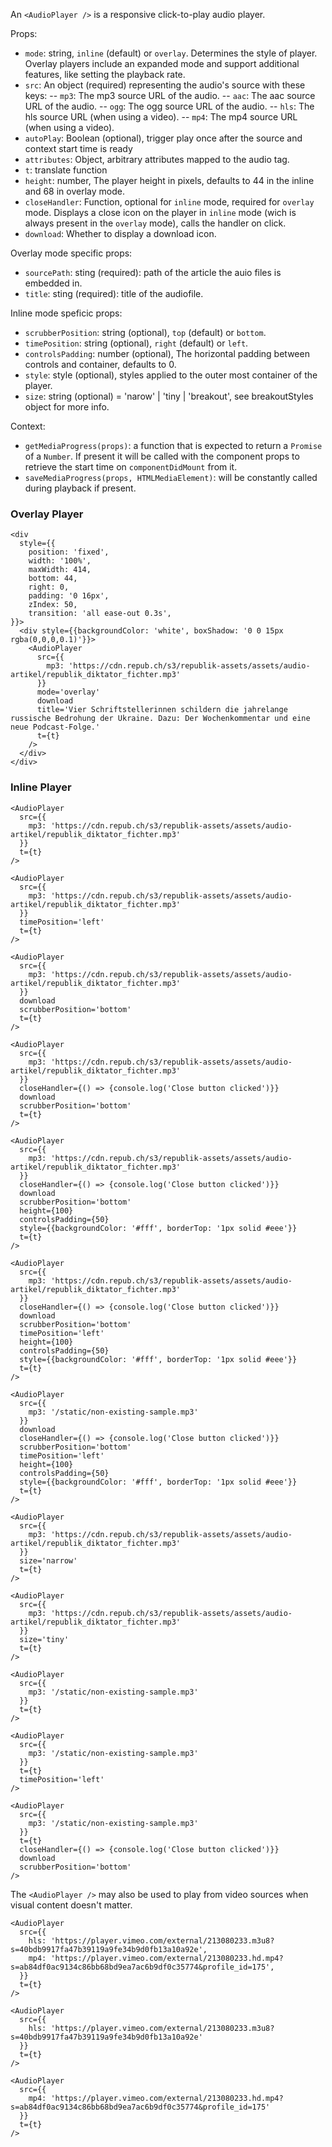 An `<AudioPlayer />` is a responsive click-to-play audio player.

Props:

- `mode`: string, `inline` (default) or `overlay`. Determines the style of player. Overlay players include an expanded mode and support additional features, like setting the playback rate.
- `src`: An object (required) representing the audio's source with these keys:
  -- `mp3`: The mp3 source URL of the audio.
  -- `aac`: The aac source URL of the audio.
  -- `ogg`: The ogg source URL of the audio.
  -- `hls`: The hls source URL (when using a video).
  -- `mp4`: The mp4 source URL (when using a video).
- `autoPlay`: Boolean (optional), trigger play once after the source and context start time is ready
- `attributes`: Object, arbitrary attributes mapped to the audio tag.
- `t`: translate function
- `height`: number, The player height in pixels, defaults to 44 in the inline and 68 in overlay mode.
- `closeHandler`: Function, optional for `inline` mode, required for `overlay` mode. Displays a close icon on the player in `inline` mode (wich is always present in the `overlay` mode), calls the handler on click.
- `download`: Whether to display a download icon.

Overlay mode specific props:
- `sourcePath`: sting (required): path of the article the auio files is embedded in.
- `title`: sting (required): title of the audiofile.

Inline mode speficic props:
- `scrubberPosition`: string (optional), `top` (default) or `bottom`.
- `timePosition`: string (optional), `right` (default) or `left`.
- `controlsPadding`: number (optional),  The horizontal padding between controls and container, defaults to 0.
- `style`: style (optional), styles applied to the outer most container of the player.
- `size`: string (optional) = 'narow' | 'tiny | 'breakout', see breakoutStyles object for more info.

Context:

- `getMediaProgress(props)`: a function that is expected to return a `Promise` of a `Number`. If present it will be called with the component props to retrieve the start time on `componentDidMount` from it.
- `saveMediaProgress(props, HTMLMediaElement)`: will be constantly called during playback if present.

### Overlay Player

```react|responsive
<div
  style={{
    position: 'fixed',
    width: '100%',
    maxWidth: 414,
    bottom: 44,
    right: 0,
    padding: '0 16px',
    zIndex: 50,
    transition: 'all ease-out 0.3s',
}}>
  <div style={{backgroundColor: 'white', boxShadow: '0 0 15px rgba(0,0,0,0.1)'}}>
    <AudioPlayer
      src={{
        mp3: 'https://cdn.repub.ch/s3/republik-assets/assets/audio-artikel/republik_diktator_fichter.mp3'
      }}
      mode='overlay'
      download
      title='Vier Schriftstellerinnen schildern die jahrelange russische Bedrohung der Ukraine. Dazu: Der Wochenkommentar und eine neue Podcast-Folge.'
      t={t}
    />
  </div>
</div>
```

### Inline Player

```react
<AudioPlayer
  src={{
    mp3: 'https://cdn.repub.ch/s3/republik-assets/assets/audio-artikel/republik_diktator_fichter.mp3'
  }}
  t={t}
/>
```

```react
<AudioPlayer
  src={{
    mp3: 'https://cdn.repub.ch/s3/republik-assets/assets/audio-artikel/republik_diktator_fichter.mp3'
  }}
  timePosition='left'
  t={t}
/>
```

```react
<AudioPlayer
  src={{
    mp3: 'https://cdn.repub.ch/s3/republik-assets/assets/audio-artikel/republik_diktator_fichter.mp3'
  }}
  download
  scrubberPosition='bottom'
  t={t}
/>
```

```react
<AudioPlayer
  src={{
    mp3: 'https://cdn.repub.ch/s3/republik-assets/assets/audio-artikel/republik_diktator_fichter.mp3'
  }}
  closeHandler={() => {console.log('Close button clicked')}}
  download
  scrubberPosition='bottom'
  t={t}
/>
```

```react
<AudioPlayer
  src={{
    mp3: 'https://cdn.repub.ch/s3/republik-assets/assets/audio-artikel/republik_diktator_fichter.mp3'
  }}
  closeHandler={() => {console.log('Close button clicked')}}
  download
  scrubberPosition='bottom'
  height={100}
  controlsPadding={50}
  style={{backgroundColor: '#fff', borderTop: '1px solid #eee'}}
  t={t}
/>
```

```react
<AudioPlayer
  src={{
    mp3: 'https://cdn.repub.ch/s3/republik-assets/assets/audio-artikel/republik_diktator_fichter.mp3'
  }}
  closeHandler={() => {console.log('Close button clicked')}}
  download
  scrubberPosition='bottom'
  timePosition='left'
  height={100}
  controlsPadding={50}
  style={{backgroundColor: '#fff', borderTop: '1px solid #eee'}}
  t={t}
/>
```

```react
<AudioPlayer
  src={{
    mp3: '/static/non-existing-sample.mp3'
  }}
  download
  closeHandler={() => {console.log('Close button clicked')}}
  scrubberPosition='bottom'
  timePosition='left'
  height={100}
  controlsPadding={50}
  style={{backgroundColor: '#fff', borderTop: '1px solid #eee'}}
  t={t}
/>
```

```react
<AudioPlayer
  src={{
    mp3: 'https://cdn.repub.ch/s3/republik-assets/assets/audio-artikel/republik_diktator_fichter.mp3'
  }}
  size='narrow'
  t={t}
/>
```

```react
<AudioPlayer
  src={{
    mp3: 'https://cdn.repub.ch/s3/republik-assets/assets/audio-artikel/republik_diktator_fichter.mp3'
  }}
  size='tiny'
  t={t}
/>
```

```react
<AudioPlayer
  src={{
    mp3: '/static/non-existing-sample.mp3'
  }}
  t={t}
/>
```

```react
<AudioPlayer
  src={{
    mp3: '/static/non-existing-sample.mp3'
  }}
  t={t}
  timePosition='left'
/>
```

```react
<AudioPlayer
  src={{
    mp3: '/static/non-existing-sample.mp3'
  }}
  t={t}
  closeHandler={() => {console.log('Close button clicked')}}
  download
  scrubberPosition='bottom'
/>
```

The `<AudioPlayer />` may also be used to play from video sources when visual content doesn't matter.

```react
<AudioPlayer
  src={{
    hls: 'https://player.vimeo.com/external/213080233.m3u8?s=40bdb9917fa47b39119a9fe34b9d0fb13a10a92e',
    mp4: 'https://player.vimeo.com/external/213080233.hd.mp4?s=ab84df0ac9134c86bb68bd9ea7ac6b9df0c35774&profile_id=175',
  }}
  t={t}
/>
```

```react
<AudioPlayer
  src={{
    hls: 'https://player.vimeo.com/external/213080233.m3u8?s=40bdb9917fa47b39119a9fe34b9d0fb13a10a92e'
  }}
  t={t}
/>
```

```react
<AudioPlayer
  src={{
    mp4: 'https://player.vimeo.com/external/213080233.hd.mp4?s=ab84df0ac9134c86bb68bd9ea7ac6b9df0c35774&profile_id=175'
  }}
  t={t}
/>
```
